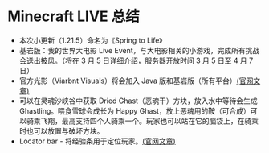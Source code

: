 # Minecraft LIVE 总结

* 本次小更新（1.21.5）命名为《Spring to Life》
* 基岩版：我的世界大电影 Live Event，与大电影相关的小游戏，完成所有挑战会送出披风。（将在 3 月 5 日详细介绍，服务器开放时间 3 月 5 日至 4 月 7 日）
* 官方光影（Viarbnt Visuals）将会加入 Java 版和基岩版（所有平台）[(官网文章)](https://www.minecraft.net/zh-hans/article/minecraft-vibrant-visuals)
* 可以在灵魂沙峡谷中获取 Dried Ghast（恶魂干）方块，放入水中等待会生成 Ghastling。喂食雪球会成长为 Happy Ghast，放上恶魂用的鞍（可合成）可以骑乘飞翔，最高支持四个人骑乘一个。玩家也可以站在它的脑袋上，在骑乘时也可以放置与破坏方块。
* Locator bar - 将经验条用于定位玩家。[(官网文章)](https://www.minecraft.net/en-us/article/test-the-new-player-locator-bar)
